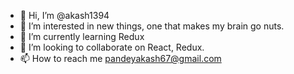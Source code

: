 - 👋 Hi, I’m @akash1394
- 👀 I’m interested in new things, one that makes my brain go nuts.
- 🌱 I’m currently learning Redux
- 💞️ I’m looking to collaborate on React, Redux.
- 📫 How to reach me pandeyakash67@gmail.com

<!---
akash1394/akash1394 is a ✨ special ✨ repository because its `README.md` (this file) appears on your GitHub profile.
You can click the Preview link to take a look at your changes.
--->
